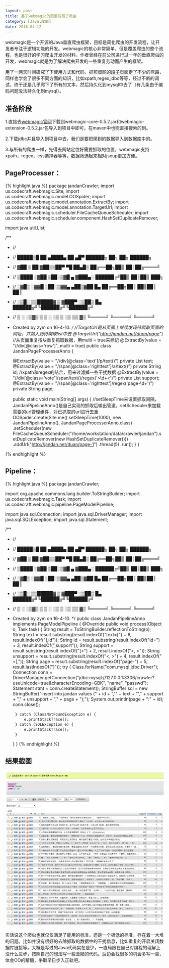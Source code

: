 ```yaml
---
layout: post
title: 基于webmagic的煎蛋网段子爬虫
category: [Java,爬虫]
date: 2016-04-12
---
```

webmagic是一个开源的Java垂直爬虫框架，目标是简化爬虫的开发流程，让开发者专注于逻辑功能的开发。webmagic的核心非常简单，但是覆盖爬虫的整个流程，也是很好的学习爬虫开发的材料。作者曾经在前公司进行过一年的垂直爬虫的开发，webmagic就是为了解决爬虫开发的一些重复劳动而产生的框架。

用了一两天时间研究了下使用方式和代码，抓煎蛋网的[段子](http://jandan.net/duan)页面走了不少的弯路，同样也学会了很多不同方面的知识，比如xpath,regex,jdbc等等，经过不断的调试，终于还是几乎爬下了所有的文本，然后持久化到mysql中去了（有几条由于编码问题没法持久化到mysql）。
<!-- more -->

## 准备阶段
1.直接去[webmagic官网](http://webmagic.io)下载到webmagic-core-0.5.2.jar和webmagic-extension-0.5.2.jar包导入到项目中即可，在maven中也能直接搜索的到。

2.下载jdbc并且导入到项目中去，我们是要把爬到的数据导入到数据库中的。

3.与所有的爬虫一样，先得去网站定位好需要抓取的位置，webmagic支持xpath，regex，css选择器等等，数据筛选起来相对jsoup更加方便。

## PageProcesser：

{% highlight java %}
package jandanCrawler;
import us.codecraft.webmagic.Site;
import us.codecraft.webmagic.model.OOSpider;
import us.codecraft.webmagic.model.annotation.ExtractBy;
import us.codecraft.webmagic.model.annotation.TargetUrl;
import us.codecraft.webmagic.scheduler.FileCacheQueueScheduler;
import us.codecraft.webmagic.scheduler.component.HashSetDuplicateRemover;

import java.util.List;

/**
 * //
 * //   █████▒█    ██  ▄████▄   ██ ▄█▀       ██████╗ ██╗   ██╗ ██████╗
 * // ▓██   ▒ ██  ▓██▒▒██▀ ▀█   ██▄█▒        ██╔══██╗██║   ██║██╔════╝
 * // ▒████ ░▓██  ▒██░▒▓█    ▄ ▓███▄░        ██████╔╝██║   ██║██║  ███╗
 * // ░▓█▒  ░▓▓█  ░██░▒▓▓▄ ▄██▒▓██ █▄        ██╔══██╗██║   ██║██║   ██║
 * // ░▒█░   ▒▒█████▓ ▒ ▓███▀ ░▒██▒ █▄       ██████╔╝╚██████╔╝╚██████╔╝
 * //  ▒ ░   ░▒▓▒ ▒ ▒ ░ ░▒ ▒  ░▒ ▒▒ ▓▒       ╚═════╝  ╚═════╝  ╚═════╝
 * Created by zym on 16-4-10.
 */
//TargetUrl是从页面上继续发现待爬取页面的网址，并加入到待爬取list中去
@TargetUrl("http://jandan.net/duan/page*")
//从页面重复按块重复抓取数据，用multi = true来标记
@ExtractBy(value = "//div[@class='row']", multi = true)
public class JandanPageProcesserAnno {

    @ExtractBy(value = "//div[@class='text']/p/text()")
    private List<String> text;
    @ExtractBy(value = "//span[@class='righttext']/a/text()")
    private String id;
	//xpath和regex的结合，用来过滤掉一些干扰数据
    @ExtractBy(value = "//div[@class='vote']/span/text()/regex('>\\d+<')")
    private List<String> support;
    @ExtractBy(value = "//span[@class='righttext']/regex('page-\\d+')")
    private String page;



    public static void main(String[] args) {
	//setSleepTime来设置抓取间隔，JandanPipelineAnno()是自己实现的抓取后输出管道，setScheduler来加载需要的url管理组件，对已抓取的url进行去重
        OOSpider.create(Site.me().setSleepTime(1000), new JandanPipelineAnno(), JandanPageProcesserAnno.class)
                .setScheduler(new FileCacheQueueScheduler("/home/workstation/data/crawler/jandan").setDuplicateRemover(new HashSetDuplicateRemover()))
                .addUrl("http://jandan.net/duan/page-1")
                .thread(5)
                .run();
    }
}

{% endhighlight %}

## Pipeline：

{% highlight java %}
package jandanCrawler;

import org.apache.commons.lang.builder.ToStringBuilder;
import us.codecraft.webmagic.Task;
import us.codecraft.webmagic.pipeline.PageModelPipeline;

import java.sql.Connection;
import java.sql.DriverManager;
import java.sql.SQLException;
import java.sql.Statement;

/**
 * //
 * //   █████▒█    ██  ▄████▄   ██ ▄█▀       ██████╗ ██╗   ██╗ ██████╗
 * // ▓██   ▒ ██  ▓██▒▒██▀ ▀█   ██▄█▒        ██╔══██╗██║   ██║██╔════╝
 * // ▒████ ░▓██  ▒██░▒▓█    ▄ ▓███▄░        ██████╔╝██║   ██║██║  ███╗
 * // ░▓█▒  ░▓▓█  ░██░▒▓▓▄ ▄██▒▓██ █▄        ██╔══██╗██║   ██║██║   ██║
 * // ░▒█░   ▒▒█████▓ ▒ ▓███▀ ░▒██▒ █▄       ██████╔╝╚██████╔╝╚██████╔╝
 * //  ▒ ░   ░▒▓▒ ▒ ▒ ░ ░▒ ▒  ░▒ ▒▒ ▓▒       ╚═════╝  ╚═════╝  ╚═════╝
 * Created by zym on 16-4-10.
 */
public class JandanPipelineAnno implements PageModelPipeline {
    @Override
    public void process(Object o, Task task) {
        String result = ToStringBuilder.reflectionToString(o);
        String text = result.substring(result.indexOf("text=[") + 6, result.indexOf("],id"));
        String id = result.substring(result.indexOf("id=") + 3, result.indexOf(",support"));
        String support = result.substring(result.indexOf("[>") + 2, result.indexOf("<, >"));
        String unsupport = result.substring(result.indexOf("<, >") + 4, result.indexOf("<],"));
        String page = result.substring(result.indexOf("page-") + 5, result.lastIndexOf("]"));
        try {
            Class.forName("com.mysql.jdbc.Driver");
            Connection conn = DriverManager.getConnection("jdbc:mysql://127.0.0.1:3306/crawler?useUnicode=true&characterEncoding=GBK", "name", "passwd");
            Statement stmt = conn.createStatement();
            StringBuffer sql = new StringBuffer("insert into jandan values (" + id + ",'" + text + "'," + support + "," + unsupport + "," + page + ");");
            System.out.println(page + ":" + id);
            conn.close();

        } catch (ClassNotFoundException e) {
            e.printStackTrace();
        } catch (SQLException e) {
            e.printStackTrace();
        }
    }
}
{% endhighlight %}

## 结果截图
![result](/images/20160412.png)

实话说这个爬虫也就仅仅满足了能用的标准，还是一个极低的标准，存在着一大堆的问题。比如并没有很好的去除抓取的数据中的干扰信息，比如重复的开启关闭数据库链接等。大概是写过的Java代码实在是少，一直局限在自己对编程的理解上没什么进步，按照自己的想法写一些丑陋的代码。后边会找很多的机会多写一些，体会OO的精髓，争取早日步入正轨吧。
